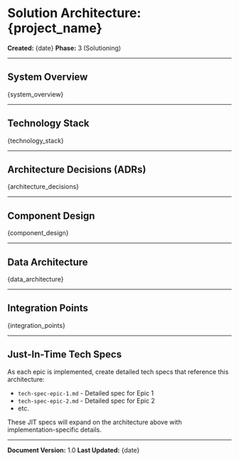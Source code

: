 # Solution Architecture: {project_name}

**Created:** {date} **Phase:** 3 (Solutioning)

---

## System Overview

{system_overview}

---

## Technology Stack

{technology_stack}

---

## Architecture Decisions (ADRs)

{architecture_decisions}

---

## Component Design

{component_design}

---

## Data Architecture

{data_architecture}

---

## Integration Points

{integration_points}

---

## Just-In-Time Tech Specs

As each epic is implemented, create detailed tech specs that reference this
architecture:

- `tech-spec-epic-1.md` - Detailed spec for Epic 1
- `tech-spec-epic-2.md` - Detailed spec for Epic 2
- etc.

These JIT specs will expand on the architecture above with
implementation-specific details.

---

**Document Version:** 1.0 **Last Updated:** {date}

